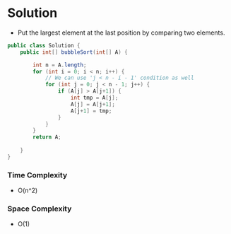 # Solution

- Put the largest element at the last position by comparing two elements.

```java
public class Solution {
    public int[] bubbleSort(int[] A) {

        int n = A.length;
        for (int i = 0; i < n; i++) {
            // We can use 'j < n - i - 1' condition as well
            for (int j = 0; j < n - 1; j++) {
                if (A[j] > A[j+1]) {
                    int tmp = A[j];
                    A[j] = A[j+1];
                    A[j+1] = tmp;
                }
            }
        }
        return A;
        
    }
}
```

### Time Complexity
- O(n^2)

### Space Complexity
- O(1)
